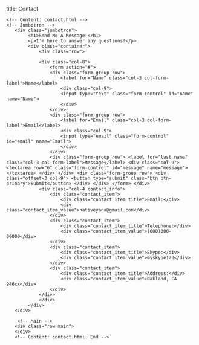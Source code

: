 title: Contact

    <!-- Content: contact.html -->
    <!-- Jumbotron -->
       <div class="jumbotron">
            <h1>Send Me A Message!</h1>
            <p>I'm here to answer any questions!</p>
            <div class="container">
                <div class="row">

                <div class="col-8">
                    <form action="#">
                    <div class="form-group row">
                        <label for="Name" class="col-3 col-form-label">Name</label>
                        <div class="col-9">
                        <input type="text" class="form-control" id="name" name="Name">
                        </div>
                    </div>
                    <div class="form-group row">
                        <label for="Email" class="col-3 col-form-label">Email</label>
                        <div class="col-9">
                        <input type="email" class="form-control" id="email" name="Email">
                        </div>
                    </div>
                    <div class="form-group row"> <label for="last_name" class="col-3 col-form-label">Message</label> <div class="col-9"> <textarea row="6" class="form-control" id="message" name="message"> </textarea> </div> </div> <div class="form-group row"> <div class="offset-3 col-9"> <button type="submit" class="btn btn-primary">Submit</button> </div> </div> </form> </div>
                <div class="col-4 contact_info">
                    <div class="contact_item">
                        <div class="contact_item_title">Email:</div>
                        <div class="contact_item_value">nativeyana@gmail.com</div>
                    </div>
                    <div class="contact_item">
                        <div class="contact_item_title">Telephone:</div> 
                        <div class="contact_item_value">(000)000-00000</div>
                    </div>
                    <div class="contact_item">
                        <div class="contact_item_title">Skype:</div> 
                        <div class="contact_item_value">myskype123</div>
                    </div>
                    <div class="contact_item">
                        <div class="contact_item_title">Address:</div> 
                        <div class="contact_item_value">Oakland, CA 946xx</div>
                    </div>
                </div>
                </div>
            </div>
       </div>

        <!-- Main -->
       <div class="row main">
       </div> 
       <!-- Content: contact.html: End -->